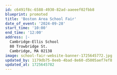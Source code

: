 ```yaml
---
id: c6491f8c-6588-4930-82ad-aaeeef02fbb8
blueprint: promoted
title: 'Boston Area School Fair'
date_of_event: '2024-09-28'
start_time: '10:00'
end_time: '12:00'
address: |-
  Cambridge-Ellis School
  80 Trowbridge St.
  Cambridge, MA 02138
image: school-fair-website-banner-1725645772.jpg
updated_by: 1179db75-8eeb-4bad-8e60-d5005aef7ef8
updated_at: 1725645782
---
```


